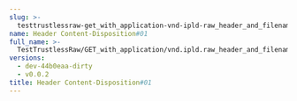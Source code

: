 ```yaml
---
slug: >-
  testtrustlessraw-get_with_application-vnd-ipld-raw_header_and_filename_param_returns_expected_content-disposition_header_with_custom_filename-header_content-disposition#01
name: Header Content-Disposition#01
full_name: >-
  TestTrustlessRaw/GET_with_application/vnd.ipld.raw_header_and_filename_param_returns_expected_Content-Disposition_header_with_custom_filename/Header_Content-Disposition#01
versions:
  - dev-44b0eaa-dirty
  - v0.0.2
title: Header Content-Disposition#01
---
```


